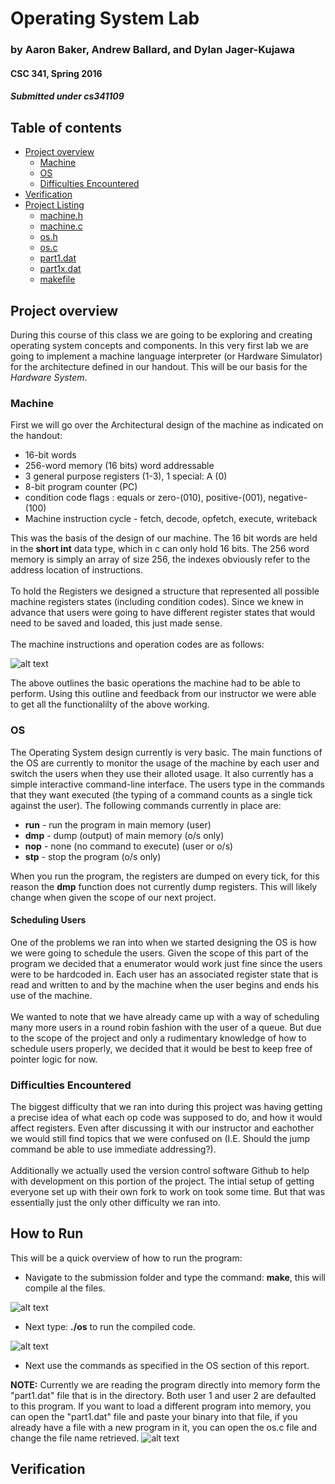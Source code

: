 # Operating System Lab

### by Aaron Baker, Andrew Ballard, and Dylan Jager-Kujawa

#### CSC 341, Spring 2016

##### Submitted under cs341109

## Table of contents
  - [Project overview](#project-overview)
    - [Machine](#machine)
    - [OS](#os)
    - [Difficulties Encountered](#difficulties-encountered)
  - [Verification](#verification)
  - [Project Listing](#project-listing)
    - [machine.h](#listing_machine_h)
    - [machine.c](#listing_machine_c)
    - [os.h](#listing_os_h)
    - [os.c](#listing_os_c)
    - [part1.dat](#listing_part1_dat)
    - [part1x.dat](#listing_part1x_dat)
    - [makefile](#listing_makefile)

## Project overview
During this course of this class we are going to be exploring and creating operating system concepts and components. In this very first lab we are going to implement a machine language interpreter (or Hardware Simulator) for the architecture defined in our handout. This will be our basis for the *Hardware System*.

### Machine
First we will go over the Architectural  design of the machine as indicated on the handout:
* 16-bit words
* 256-word memory (16 bits) word addressable
* 3 general purpose registers (1-3), 1 special: A (0)
* 8-bit program counter (PC)
* condition code flags : equals or zero-(010), positive-(001), negative-(100)
* Machine instruction cycle - fetch, decode, opfetch, execute, writeback

This was the basis of the design of our machine. The 16 bit words are held in the <b>short int</b> data type, which in c can only hold 16 bits. The 256 word memory is simply an array of size 256, the indexes obviously refer to the address location of instructions.<br></br>To hold the Registers we designed a structure that represented all possible machine registers states (including condition codes). Since we knew in advance that users were going to have different register states that would need to be saved and loaded, this just made sense.</br></br>The machine instructions and operation codes are as follows:

![alt text](https://i.imgur.com/eAVF44a.png)

The above outlines the basic operations the machine had to be able to perform. Using this outline and feedback from our instructor we were able to get all the functionalilty of the above working.

### OS
The Operating System design currently is very basic. The main functions of the OS are currently to monitor the usage of the machine by each user and switch the users when they use their alloted usage. It also currently has a simple interactive command-line interface. The users type in the commands that they want executed (the typing of a command counts as a single tick against the user). The following commands currently in place are:
* **run** - run the program in main memory (user)
* **dmp** - dump (output) of main memory (o/s only)
* **nop** - none (no command to execute) (user or o/s)
* **stp** - stop the program (o/s only)

When you run the program, the registers are dumped on every tick, for this reason the **dmp** function does not currently dump registers. This will likely change when given the scope of our next project.

#### Scheduling Users
One of the problems we ran into when we started designing the OS is how we were going to schedule the users. Given the scope of this part of the program we decided that a enumerator would work just fine since the users were to be hardcoded in. Each user has an associated register state that is read and written to and by the machine when the user begins and ends his use of the machine.<br></br>We wanted to note that we have already came up with a way of scheduling many more users in a round robin fashion with the user of a queue. But due to the scope of the project and only a rudimentary knowledge of how to schedule users properly, we decided that it would be best to keep free of pointer logic for now.

### Difficulties Encountered
The biggest difficulty that we ran into during this project was having getting a precise idea of what each op code was supposed to do, and how it would affect registers. Even after discussing it with our instructor and eachother we would still find topics that we were confused on (I.E. Should the jump command be able to use immediate addressing?).<br><br>
Additionally we actually used the version control software Github to help with development on this portion of the project. The intial setup of getting everyone set up with their own fork to work on took some time. But that was essentially just the only other difficulty we ran into.

## How to Run
This will be a quick overview of how to run the program:
* Navigate to the submission folder and type the command: **make**, this will compile al the files.

![alt text](https://i.imgur.com/abWpkLq.png)
* Next type: **./os** to run the compiled code.

![alt text](https://i.imgur.com/MFvETMD.png)
* Next use the commands as specified in the OS section of this report.

**NOTE:** Currently we are reading the program directly into memory form the "part1.dat" file that is in the directory. Both user 1 and user 2 are defaulted to this program. If you want to load a different program into memory, you can open the "part1.dat" file and paste your binary into that file, if you already have a file with a new program in it, you can open the os.c file and change the file name retrieved.
![alt text](https://i.imgur.com/FUwVD61.png)

## Verification
